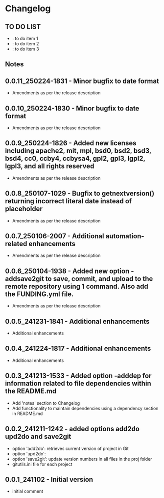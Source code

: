 # Changelog

## TO DO LIST
- : to do item 1
- : to do item 2
- : to do item 3

## Notes

## 0.0.11_250224-1831 - Minor bugfix to date format
-  Amendments as per the release description

## 0.0.10_250224-1830 - Minor bugfix to date format
-  Amendments as per the release description

## 0.0.9_250224-1826 - Added new licenses including apache2, mit, mpl, bsd0, bsd2, bsd3, bsd4, cc0, ccby4, ccbysa4, gpl2, gpl3, lgpl2, lgpl3, and all rights reserved
-  Amendments as per the release description

## 0.0.8_250107-1029 - Bugfix to getnextversion() returning incorrect literal date instead of placeholder
-  Amendments as per the release description

## 0.0.7_250106-2007 - Additional automation-related enhancements
-  Amendments as per the release description

## 0.0.6_250104-1938 - Added new option -addsave2git to save, commit, and upload to the remote repository using 1 command. Also add the FUNDING.yml file.
-  Amendments as per the release description

## 0.0.5_241231-1841 - Additional enhancements
-  Additional enhancements

## 0.0.4_241224-1817 - Additional enhancements
-  Additional enhancements

## 0.0.3_241213-1533 - Added option -adddep for information related to file dependencies within the README.md
-  Add 'notes' section to Changelog
-  Add functionality to maintain dependencies using a dependency section in README.md

## 0.0.2_241211-1242 - added options add2do upd2do and save2git
-  option 'add2do': retrieves current version of project in Git
-  option 'upd2do':
-  option 'save2git': update version numbers in all files in the proj folder
-  gitutils.ini file for each project

## 0.0.1_241102 - Initial version
- initial comment
